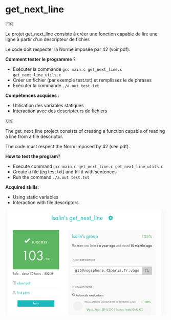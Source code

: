 # get_next_line

🇫🇷

Le projet get_next_line consiste à créer une fonction capable de lire une ligne à partir d'un descripteur de fichier.

Le code doit respecter la Norme imposée par 42 (voir pdf).

__Comment tester le programme__ ?

* Exécuter la commande `gcc main.c get_next_line.c get_next_line_utils.c`
* Créer un fichier (par exemple test.txt) et remplissez le de phrases
* Exécuter la commande `./a.out test.txt`

__Compétences acquises__ :

* Utilisation des variables statiques
* Interaction avec des descripteurs de fichiers

🇺🇸

The get_next_line project consists of creating a function capable of reading a line from a file descriptor.

The code must respect the Norm imposed by 42 (see pdf).

__How to test the program__?

* Execute command `gcc main.c get_next_line.c get_next_line_utils.c`
* Create a file (eg test.txt) and fill it with sentences
* Run the command `./a.out test.txt`

__Acquired skills__:

* Using static variables
* Interaction with file descriptors

![Rating](rating.png)
